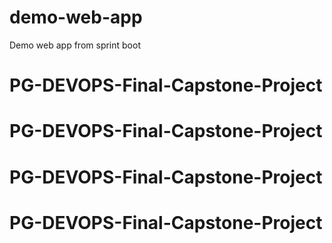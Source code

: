 # demo-web-app
Demo web app from sprint boot
# PG-DEVOPS-Final-Capstone-Project
# PG-DEVOPS-Final-Capstone-Project
# PG-DEVOPS-Final-Capstone-Project
# PG-DEVOPS-Final-Capstone-Project
